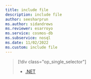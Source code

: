 ```yaml
---
title: include file
description: include file
author: seesharprun
ms.author: sidandrews
ms.reviewer: esarroyo
ms.service: cosmos-db
ms.subservice: nosql
ms.date: 11/02/2022
ms.custom: include file
---
```


> [!div class="op_single_selector"]
>
> * [.NET](../tutorial-dotnet-console-app.md)
>
